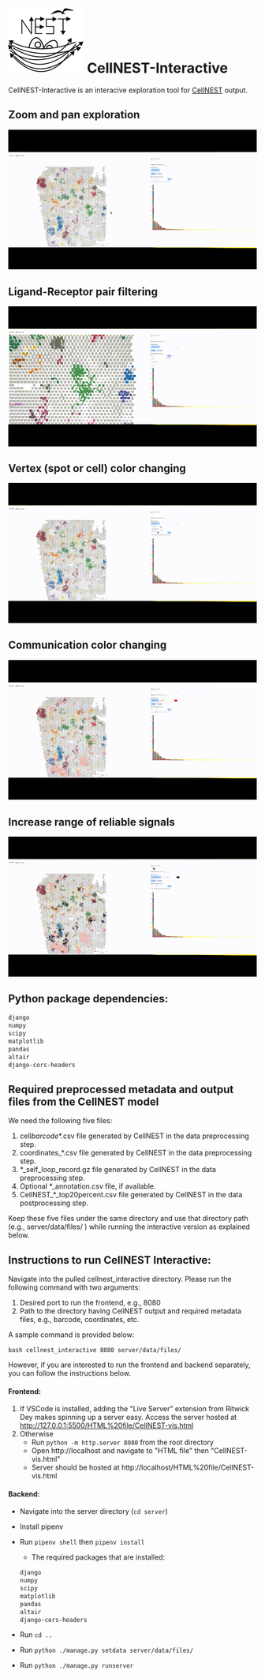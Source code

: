 # ![alt text](https://github.com/schwartzlab-methods/cellnest-interactive/blob/main/cellnest_logo.svg) CellNEST-Interactive

CellNEST-Interactive is an interacive exploration tool for
[CellNEST](https://github.com/schwartzlab-methods/CellNEST) output.

## Zoom and pan exploration

![](img/cell_nest_zoom_small.gif)

## Ligand-Receptor pair filtering

![](img/cell_nest_select_small.gif)

## Vertex (spot or cell) color changing

![](img/cell_nest_node_color_small.gif)

## Communication color changing

![](img/cell_nest_edge_color_small.gif)

## Increase range of reliable signals

![](img/cell_nest_edge_increase_small.gif)

## Python package dependencies:

```
django
numpy
scipy
matplotlib
pandas
altair
django-cors-headers
```

## Required preprocessed metadata and output files from the CellNEST model

We need the following five files:

1. cell*barcode*\*.csv file generated by CellNEST in the data preprocessing step.
2. coordinates\_\*.csv file generated by CellNEST in the data preprocessing step.
3. \*\_self_loop_record.gz file generated by CellNEST in the data preprocessing step.
4. Optional \*\_annotation.csv file, if available.
5. CellNEST\_\*\_top20percent.csv file generated by CellNEST in the data postprocessing step.

Keep these five files under the same directory and use that directory path (e.g., server/data/files/ ) while running the interactive version as explained below.

## Instructions to run CellNEST Interactive:

Navigate into the pulled cellnest_interactive directory. Please run the following command with two arguments:

1. Desired port to run the frontend, e.g., 8080
2. Path to the directory having CellNEST output and required metadata files, e.g., barcode, coordinates, etc.

A sample command is provided below:

```
bash cellnest_interactive 8080 server/data/files/
```

However, if you are interested to run the frontend and backend separately, you can follow the instructions below.

#### Frontend:

1. If VSCode is installed, adding the "Live Server" extension from Ritwick Dey makes spinning up a server easy. Access the server hosted at http://127.0.0.1:5500/HTML%20file/CellNEST-vis.html
2. Otherwise
   - Run `python -m http.server 8080` from the root directory
   - Open http://localhost and navigate to "HTML file" then "CellNEST-vis.html"
   - Server should be hosted at http://localhost/HTML%20file/CellNEST-vis.html

#### Backend:

- Navigate into the server directory (`cd server`)
- Install pipenv
- Run `pipenv shell` then `pipenv install`

  - The required packages that are installed:

  ```
  django
  numpy
  scipy
  matplotlib
  pandas
  altair
  django-cors-headers
  ```

- Run `cd ..`
- Run `python ./manage.py setdata server/data/files/`
- Run `python ./manage.py runserver`
